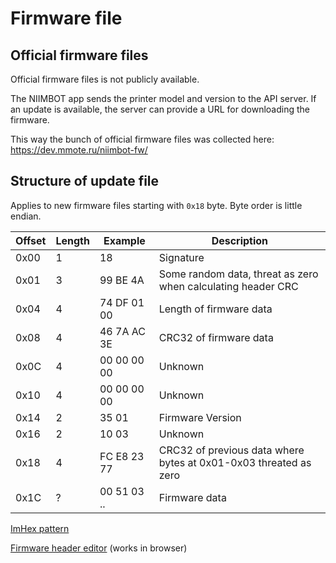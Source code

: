 # Firmware file

## Official firmware files

Official firmware files is not publicly available.

The NIIMBOT app sends the printer model and version to the API server. If an update is available, the server can provide a URL for downloading the firmware.

This way the bunch of official firmware files was collected here: https://dev.mmote.ru/niimbot-fw/

## Structure of update file

Applies to new firmware files starting with `0x18` byte. Byte order is little endian.

| Offset | Length | Example     | Description                                                      |
|--------|--------|-------------|------------------------------------------------------------------|
| 0x00   | 1      | 18          | Signature                                                        |
| 0x01   | 3      | 99 BE 4A    | Some random data, threat as zero when calculating header CRC     |
| 0x04   | 4      | 74 DF 01 00 | Length of firmware data                                          |
| 0x08   | 4      | 46 7A AC 3E | CRC32 of firmware data                                           |
| 0x0C   | 4      | 00 00 00 00 | Unknown                                                          |
| 0x10   | 4      | 00 00 00 00 | Unknown                                                          |
| 0x14   | 2      | 35 01       | Firmware Version                                                 |
| 0x16   | 2      | 10 03       | Unknown                                                          |
| 0x18   | 4      | FC E8 23 77 | CRC32 of previous data where bytes at 0x01-0x03 threated as zero |
| 0x1C   | ?      | 00 51 03 .. | Firmware data                                                    |

[ImHex pattern](files/niimbot_fw.hexpat)

[Firmware header editor](header-editor.html) (works in browser)
